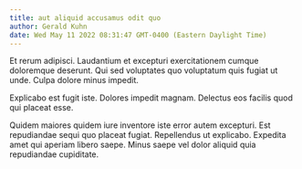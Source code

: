 ```yaml
---
title: aut aliquid accusamus odit quo
author: Gerald Kuhn
date: Wed May 11 2022 08:31:47 GMT-0400 (Eastern Daylight Time)
---
```

Et rerum adipisci. Laudantium et excepturi exercitationem cumque doloremque deserunt. Qui sed voluptates quo voluptatum quis fugiat ut unde. Culpa dolore minus impedit.

 Explicabo est fugit iste. Dolores impedit magnam. Delectus eos facilis quod qui placeat esse.

 Quidem maiores quidem iure inventore iste error autem excepturi. Est repudiandae sequi quo placeat fugiat. Repellendus ut explicabo. Expedita amet qui aperiam libero saepe. Minus saepe vel dolor aliquid quia repudiandae cupiditate.